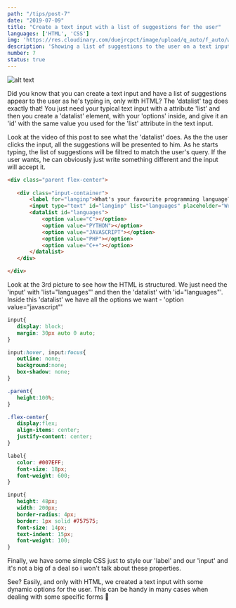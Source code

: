 ```yaml
---
path: "/tips/post-7"
date: "2019-07-09"
title: "Create a text input with a list of suggestions for the user"
languages: ['HTML', 'CSS']
img: 'https://res.cloudinary.com/duejrcpct/image/upload/q_auto/f_auto/w_1000/v1586557279/tips/7-1_p6dail.jpg'
description: 'Showing a list of suggestions to the user on a text input with HTML and CSS'
number: 7
status: true
---
```


![alt text](https://res.cloudinary.com/duejrcpct/image/upload/q_auto/v1588574984/tips/7-2_ju5lw4.gif "Input suggestions")

Did you know that you can create a text input and have a list of suggestions appear to the user as he's typing in, only with HTML?
The 'datalist' tag does exactly that! You just need your typical text input with a attribute 'list' and then you create a 'datalist' element, with your 'options' inside, and give it an 'id' with the same value you used for the 'list' attribute in the text input.

Look at the video of this post to see what the 'datalist' does. As the the user clicks the input, all the suggestions will be presented to him. As he starts typing, the list of suggestions will be filtred to match the user's query. If the user wants, he can obviously just write something different and the input will accept it.


 ```html
<div class="parent flex-center">
            
    <div class="input-container">
        <label for="langinp">What's your favourite programming language?</label>
        <input type="text" id="langinp" list="languages" placeholder="Write">
        <datalist id="languages">
            <option value="C"></option>
            <option value="PYTHON"></option>
            <option value="JAVASCRIPT"></option>
            <option value="PHP"></option>
            <option value="C++"></option>
        </datalist>
    </div>

</div>
 ```

Look at the 3rd picture to see how the HTML is structured. We just need the 'input' with 'list="languages"' and then the 'datalist' with 'id="languages"'. Inside this 'datalist' we have all the options we want - 'option value="javascript"'

 ```css
input{
    display: block;
    margin: 30px auto 0 auto;
}

input:hover, input:focus{
    outline: none;
    background:none;
    box-shadow: none;
}

.parent{
    height:100%;
}

.flex-center{
    display:flex;
    align-items: center;
    justify-content: center;
}

label{
    color: #007EFF;
    font-size: 18px;
    font-weight: 600;
}

input{
    height: 48px;
    width: 200px;
    border-radius: 4px;
    border: 1px solid #757575;
    font-size: 14px;
    text-indent: 15px;
    font-weight: 100;
}

 ```

Finally, we have some simple CSS just to style our 'label' and our 'input' and it's not a big of a deal so i won't talk about these properties.

See? Easily, and only with HTML, we created a text input with some dynamic options for the user. This can be handy in many cases when dealing with some specific forms 🙇